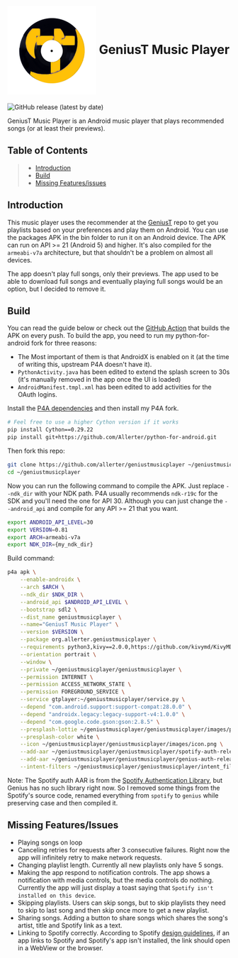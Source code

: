 <h1>
  <img src="geniustmusicplayer/images/icon.png" alt="GeniusT Music Player logo" width="200" align="center"/>
  GeniusT Music Player
</h1>

![GitHub release (latest by
date)](https://img.shields.io/github/v/release/allerter/geniustmusicplayer)

GeniusT Music Player is an Android music player that plays recommended songs (or at least their previews).

Table of Contents
-----------------

> -   [Introduction](#introduction)
> -   [Build](#build)
> -   [Missing Features/issues](#missing-featuresissues)

## Introduction
This music player uses the recommender at the [GeniusT](https://github.com/allerter/geniust#geniust-shuffle) repo to get you playlists based on your preferences and play them on Android. You can use the packages APK in the bin folder to run it on an Android device. The APK can run on API >= 21 (Android 5) and higher. It's also compiled for the `armeabi-v7a` architecture, but that shouldn't be a problem on almost all devices. 

The app doesn't play full songs, only their previews. The app used to be able to download full songs and eventually playing full songs would be an option, but I decided to remove it.

## Build
You can read the guide below or check out the [GitHub Action](https://github.com/allerter/geniustmusicplayer/blob/main/.github/workflows/python-app.yml) that builds the APK on every push.
To build the app, you need to run my python-for-android fork for three reasons:
 - The Most important of them is that AndroidX is enabled on it (at the time of writing this, upstream P4A doesn't have it).
 - `PythonActivity.java` has been edited to extend the splash screen to 30s (it's manually removed in the app once the UI is loaded)
 - `AndroidManifest.tmpl.xml` has been edited to add activities for the OAuth logins.

Install the [P4A dependencies](https://python-for-android.readthedocs.io/en/latest/quickstart/#installing-dependencies) and then install my P4A fork.
```bash
# Feel free to use a higher Cython version if it works
pip install Cython==0.29.22
pip install git+https://github.com/Allerter/python-for-android.git
```
Then fork this repo:
```bash
git clone https://github.com/allerter/geniustmusicplayer ~/geniustmusicplayer
cd ~/geniustmusicplayer
```
Now you can run the following command to compile the APK. Just replace `--ndk_dir` with your NDK path. P4A usually recommends `ndk-r19c` for the SDK and you'll need the one for API 30. Although you can just change the `--android_api` and compile for any API >= 21 that you want.
```bash
export ANDROID_API_LEVEL=30
export VERSION=0.81
export ARCH=armeabi-v7a
export NDK_DIR={my_ndk_dir}
```
Build command:
```bash
p4a apk \
    --enable-androidx \
    --arch $ARCH \
    --ndk_dir $NDK_DIR \
    --android_api $ANDROID_API_LEVEL \
    --bootstrap sdl2 \
    --dist_name geniustmusicplayer \
    --name="GeniusT Music Player" \
    --version $VERSION \
    --package org.allerter.geniustmusicplayer \
    --requirements python3,kivy==2.0.0,https://github.com/kivymd/KivyMD/archive/c792038.zip,android,sdl2_ttf==2.0.15,requests,urllib3,idna,chardet,oscpy,pillow \
    --orientation portrait \
    --window \
    --private ~/geniustmusicplayer/geniustmusicplayer \
    --permission INTERNET \
    --permission ACCESS_NETWORK_STATE \
    --permission FOREGROUND_SERVICE \
    --service gtplayer:~/geniustmusicplayer/service.py \
    --depend "com.android.support:support-compat:28.0.0" \
    --depend "androidx.legacy:legacy-support-v4:1.0.0" \
    --depend "com.google.code.gson:gson:2.8.5" \
    --presplash-lottie ~/geniustmusicplayer/geniustmusicplayer/images/presplash.json \
    --presplash-color white \
    --icon ~/geniustmusicplayer/geniustmusicplayer/images/icon.png \
    --add-aar ~/geniustmusicplayer/geniustmusicplayer/spotify-auth-release-1.2.3.aar \
    --add-aar ~/geniustmusicplayer/geniustmusicplayer/genius-auth-release-1.2.4.aar \
    --intent-filters ~/geniustmusicplayer/geniustmusicplayer/intent_filters.xml
```
Note: The Spotify auth AAR is from the [Spotify Authentication Library](https://github.com/spotify/android-auth), but Genius has no such library right now. So I removed some things from the Spotify's source code, renamed everything from `spotify` to `genius` while preserving case and then compiled it.


## Missing Features/Issues
- Playing songs on loop
- Canceling retries for requests after 3 consecutive failures. Right now the app will infinitely retry to make network requests.
- Changing playlist length. Currently all new playlists only have 5 songs.
- Making the app respond to notification controls. The app shows a notification with media controls, but the media controls do nothing.
Currently the app will just display a toast saying that `Spotify isn't installed on this device`.
- Skipping playlists. Users can skip songs, but to skip playlists they need to skip to last song and then skip once more to get a new playlist.
- Sharing songs. Adding a button to share songs which shares the song's artist, title and Spotify link as a text.
- Linking to Spotify correctly. According to Spotify [design guidelines](https://developer.spotify.com/documentation/general/design-and-branding/), if an app links to Spotify and Spotify's app isn't installed, the link should open in a WebView or the browser.
